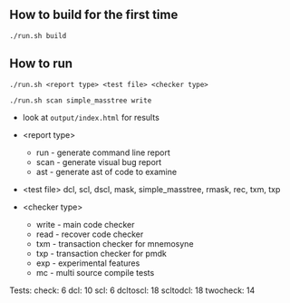 ## How to build for the first time ##

    ./run.sh build
       
## How to run ##
    ./run.sh <report type> <test file> <checker type> 

    ./run.sh scan simple_masstree write

* look at `output/index.html` for results

* \<report type>
    * run - generate command line report
    * scan - generate visual bug report
    * ast - generate ast of code to examine
* \<test file> dcl, scl, dscl, mask, simple_masstree, rmask, rec, txm, txp
* \<checker type>
    * write - main code checker
    * read - recover code checker
    * txm - transaction checker for mnemosyne
    * txp - transaction checker for pmdk
    * exp - experimental features
    * mc - multi source compile tests



Tests:
check: 6
dcl: 10
scl: 6
dcltoscl: 18
scltodcl: 18
twocheck: 14